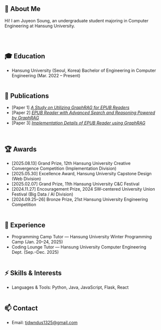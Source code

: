 ## 👋 About Me

Hi! I am Juyeon Soung, an undergraduate student majoring in Computer Engineering at Hansung University.
<!--I enjoy building projects that connect research with practical applications.-->
<br><br>

## 🎓 Education
-	Hansung University (Seoul, Korea)
Bachelor of Engineering in Computer Engineering (Mar. 2022 – Present)
<br><br>

## 📝 Publications
- [Paper 1] [*A Study on Utilizing GraphRAG for EPUB Readers*](1_EPUB_READER_GraphRAG_SEARCH.pdf)  
- [Paper 2] [*EPUB Reader with Advanced Search and Reasoning Powered by GraphRAG*](https://www.kci.go.kr/kciportal/ci/sereArticleSearch/ciSereArtiView.kci?sereArticleSearchBean.artiId=ART003160624)  
- [Paper 3] [*Implementation Details of EPUB Reader using GraphRAG*](https://www.kci.go.kr/kciportal/ci/sereArticleSearch/ciSereArtiView.kci?sereArticleSearchBean.artiId=ART003207610)  
<br><br>

## 🏆 Awards
- [2025.08.13] Grand Prize, 12th Hansung University Creative Convergence Competition (Implementation Division)
- [2025.05.30] Excellence Award, Hansung University Capstone Design (Web Division)
- [2025.02.07] Grand Prize, 11th Hansung University C&C Festival
- [2024.11.27] Encouragement Prize, 2024 SW-centered University Union Festival (Big Data / AI Division)
- [2024.09.25–26] Bronze Prize, 21st Hansung University Engineering Competition
<br><br>

## 🚀 Experience
- 	Programming Camp Tutor — Hansung University Winter Programming Camp (Jan. 20–24, 2025)
- 	Coding Lounge Tutor — Hansung University Computer Engineering Dept. (Sep.–Dec. 2025)
<br><br>

## ⚡ Skills & Interests
- Languages & Tools: Python, Java, JavaScript, Flask, React
<br><br>

## 📫 Contact
-	Email: tjdwndus1325@gmail.com
